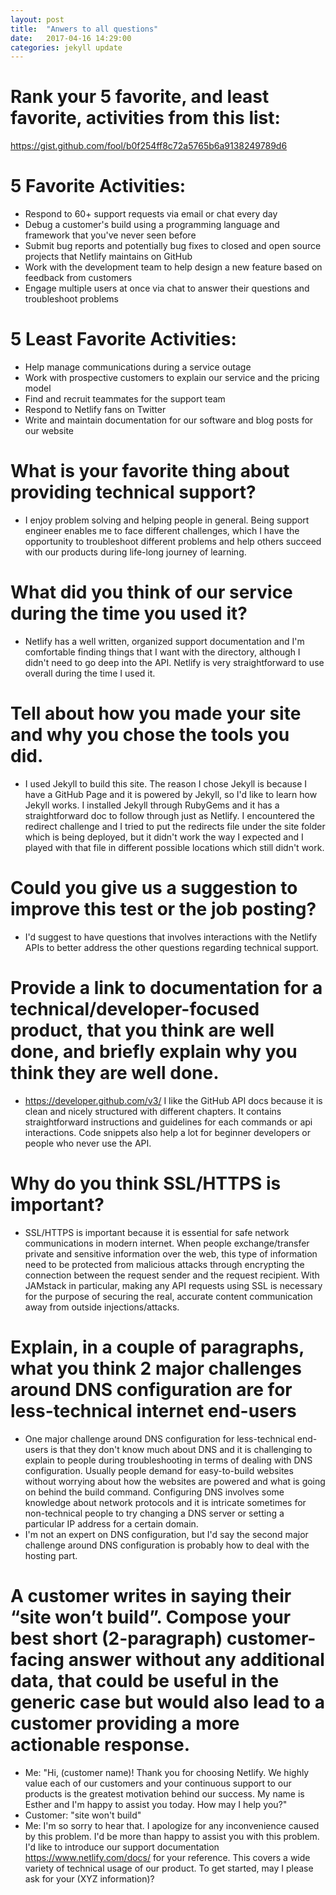 ```yaml
---
layout: post
title:  "Anwers to all questions"
date:   2017-04-16 14:29:00
categories: jekyll update
---
```

# Rank your 5 favorite, and least favorite, activities from this list:
https://gist.github.com/fool/b0f254ff8c72a5765b6a9138249789d6

# 5 Favorite Activities:

* Respond to 60+ support requests via email or chat every day
* Debug a customer's build using a programming language and framework that you've never seen before
* Submit bug reports and potentially bug fixes to closed and open source projects that Netlify maintains on GitHub
* Work with the development team to help design a new feature based on feedback from customers
* Engage multiple users at once via chat to answer their questions and troubleshoot problems


# 5 Least Favorite Activities:

* Help manage communications during a service outage
* Work with prospective customers to explain our service and the pricing model
* Find and recruit teammates for the support team
* Respond to Netlify fans on Twitter
* Write and maintain documentation for our software and blog posts for our website


# What is your favorite thing about providing technical support?

- I enjoy problem solving and helping people in general. Being support engineer enables me to face different challenges, which I have the opportunity to troubleshoot different problems and help others succeed with our products during life-long journey of learning.

# What did you think of our service during the time you used it?

- Netlify has a well written, organized support documentation and I'm comfortable finding
things that I want with the directory, although I didn't need to go deep into the API. Netlify is very straightforward to use overall during the time I used it.

# Tell about how you made your site and why you chose the tools you did.

- I used Jekyll to build this site. The reason I chose Jekyll is because I have a GitHub Page and it is powered by Jekyll, so I'd like to learn how Jekyll works. I installed Jekyll through RubyGems and it has a straightforward doc to follow through just as Netlify. I encountered the redirect challenge and I tried to put the redirects file under the site folder which is being deployed, but it didn't work the way I expected and I played with that file in different possible locations which still didn't work.

# Could you give us a suggestion to improve this test or the job posting?

- I'd suggest to have questions that involves interactions with the Netlify APIs to better
address the other questions regarding technical support.

# Provide a link to documentation for a technical/developer-focused product, that you think are well done, and briefly explain why you think they are well done.

- https://developer.github.com/v3/ I like the GitHub API docs because it is clean and nicely structured with different chapters. It contains straightforward instructions and guidelines for each commands or api interactions. Code snippets also help a lot for beginner developers or people who never use the API.


# Why do you think SSL/HTTPS is important?

- SSL/HTTPS is important because it is essential for safe network communications in modern internet. When people exchange/transfer private and sensitive information over the web, this type of information need to be protected from malicious attacks through encrypting the connection between the request sender and the request recipient. With JAMstack in particular, making any API requests using SSL is necessary for the purpose of securing the real, accurate content communication away from outside injections/attacks.

# Explain, in a couple of paragraphs, what you think 2 major challenges around DNS configuration are for less-technical internet end-users

- One major challenge around DNS configuration for less-technical end-users is that they don't know much about DNS and it is challenging to explain to people during troubleshooting in terms of dealing with DNS configuration. Usually people demand for easy-to-build websites without worrying about how the websites are powered and what is going on behind the build command. Configuring DNS involves some knowledge about network protocols and it is intricate sometimes for non-technical people to try changing a DNS server or setting a particular IP address for a certain domain.
- I'm not an expert on DNS configuration, but I'd say the second major challenge around DNS configuration is probably how to deal with the hosting part.  

# A customer writes in saying their “site won’t build”.  Compose your best short (2-paragraph) customer-facing answer without any additional data, that could be useful in the generic case but would also lead to a customer providing a more actionable response.

- Me: "Hi, (customer name)! Thank you for choosing Netlify. We highly value each of our customers and your continuous support to our products is the greatest motivation behind our success. My name is Esther and I'm happy to assist you today. How may I help you?"
- Customer: "site won't build"
- Me: I'm so sorry to hear that. I apologize for any inconvenience caused by this problem. I'd be more than happy to assist you with this problem. I'd like to introduce our support documentation https://www.netlify.com/docs/ for your reference. This covers a wide variety of technical usage of our product. To get started, may I please ask for your (XYZ information)?
